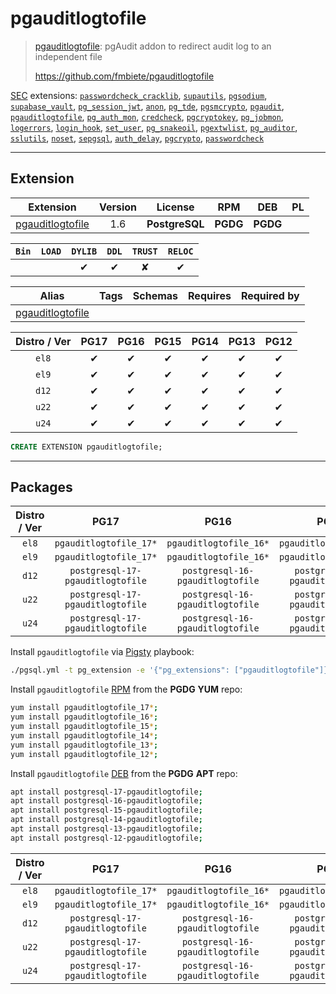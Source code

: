 # pgauditlogtofile


> [pgauditlogtofile](https://github.com/fmbiete/pgauditlogtofile): pgAudit addon to redirect audit log to an independent file
>
> https://github.com/fmbiete/pgauditlogtofile





[SEC](/sec) extensions: [`passwordcheck_cracklib`](/passwordcheck_cracklib), [`supautils`](/supautils), [`pgsodium`](/pgsodium), [`supabase_vault`](/supabase_vault), [`pg_session_jwt`](/pg_session_jwt), [`anon`](/anon), [`pg_tde`](/pg_tde), [`pgsmcrypto`](/pgsmcrypto), [`pgaudit`](/pgaudit), [`pgauditlogtofile`](/pgauditlogtofile), [`pg_auth_mon`](/pg_auth_mon), [`credcheck`](/credcheck), [`pgcryptokey`](/pgcryptokey), [`pg_jobmon`](/pg_jobmon), [`logerrors`](/logerrors), [`login_hook`](/login_hook), [`set_user`](/set_user), [`pg_snakeoil`](/pg_snakeoil), [`pgextwlist`](/pgextwlist), [`pg_auditor`](/pg_auditor), [`sslutils`](/sslutils), [`noset`](/noset), [`sepgsql`](/sepgsql), [`auth_delay`](/auth_delay), [`pgcrypto`](/pgcrypto), [`passwordcheck`](/passwordcheck)


-------
## Extension


| Extension | Version | License | RPM | DEB | PL |
|-----------|:-------:|:-------:|:---:|:---:|:--:|
| [pgauditlogtofile](https://github.com/fmbiete/pgauditlogtofile) | 1.6 | **<span class="tcblue">PostgreSQL</span>** | **<span class="tccyan">PGDG</span>** | **<span class="tccyan">PGDG</span>** |  |



| `Bin` | `LOAD` | `DYLIB` | `DDL` | `TRUST` | `RELOC` |
|:-----:|:------:|:-------:|:-----:|:-------:|:-------:|
|  |  | <span class="tcblue">✔</span> | <span class="tcblue">✔</span> | <span class="tcwarn">✘</span> | <span class="tcblue">✔</span> |



| Alias | Tags | Schemas | Requires | Required by |
|-------|------|---------|----------|-------------|
| [pgauditlogtofile](/pgauditlogtofile) |  |  |  |  |



| Distro / Ver | PG17 | PG16 | PG15 | PG14 | PG13 | PG12 |
|:------------:|:----:|:----:|:----:|:----:|:----:|:----:|
| `el8` | <span class="tcblue">✔</span> | <span class="tcblue">✔</span> | <span class="tcblue">✔</span> | <span class="tcblue">✔</span> | <span class="tcblue">✔</span> | <span class="tcblue">✔</span> |
| `el9` | <span class="tcblue">✔</span> | <span class="tcblue">✔</span> | <span class="tcblue">✔</span> | <span class="tcblue">✔</span> | <span class="tcblue">✔</span> | <span class="tcblue">✔</span> |
| `d12` | <span class="tcblue">✔</span> | <span class="tcblue">✔</span> | <span class="tcblue">✔</span> | <span class="tcblue">✔</span> | <span class="tcblue">✔</span> | <span class="tcblue">✔</span> |
| `u22` | <span class="tcblue">✔</span> | <span class="tcblue">✔</span> | <span class="tcblue">✔</span> | <span class="tcblue">✔</span> | <span class="tcblue">✔</span> | <span class="tcblue">✔</span> |
| `u24` | <span class="tcblue">✔</span> | <span class="tcblue">✔</span> | <span class="tcblue">✔</span> | <span class="tcblue">✔</span> | <span class="tcblue">✔</span> | <span class="tcblue">✔</span> |





```sql
CREATE EXTENSION pgauditlogtofile;
```

-----------


## Packages


| Distro / Ver | PG17 | PG16 | PG15 | PG14 | PG13 | PG12 |
|:------------:|:----:|:----:|:----:|:----:|:----:|:----:|
| `el8` | `pgauditlogtofile_17*` | `pgauditlogtofile_16*` | `pgauditlogtofile_15*` | `pgauditlogtofile_14*` | `pgauditlogtofile_13*` | `pgauditlogtofile_12*` |
| `el9` | `pgauditlogtofile_17*` | `pgauditlogtofile_16*` | `pgauditlogtofile_15*` | `pgauditlogtofile_14*` | `pgauditlogtofile_13*` | `pgauditlogtofile_12*` |
| `d12` | `postgresql-17-pgauditlogtofile` | `postgresql-16-pgauditlogtofile` | `postgresql-15-pgauditlogtofile` | `postgresql-14-pgauditlogtofile` | `postgresql-13-pgauditlogtofile` | `postgresql-12-pgauditlogtofile` |
| `u22` | `postgresql-17-pgauditlogtofile` | `postgresql-16-pgauditlogtofile` | `postgresql-15-pgauditlogtofile` | `postgresql-14-pgauditlogtofile` | `postgresql-13-pgauditlogtofile` | `postgresql-12-pgauditlogtofile` |
| `u24` | `postgresql-17-pgauditlogtofile` | `postgresql-16-pgauditlogtofile` | `postgresql-15-pgauditlogtofile` | `postgresql-14-pgauditlogtofile` | `postgresql-13-pgauditlogtofile` | `postgresql-12-pgauditlogtofile` |



Install `pgauditlogtofile` via [Pigsty](https://pigsty.io/docs/pgext/usage/install/) playbook:

```bash
./pgsql.yml -t pg_extension -e '{"pg_extensions": ["pgauditlogtofile"]}'
```


Install `pgauditlogtofile` [RPM](/rpm) from the **<span class="tccyan">PGDG</span>** **YUM** repo:

```bash
yum install pgauditlogtofile_17*;
yum install pgauditlogtofile_16*;
yum install pgauditlogtofile_15*;
yum install pgauditlogtofile_14*;
yum install pgauditlogtofile_13*;
yum install pgauditlogtofile_12*;
```


Install `pgauditlogtofile` [DEB](/deb) from the **<span class="tccyan">PGDG</span>** **APT** repo:

```bash
apt install postgresql-17-pgauditlogtofile;
apt install postgresql-16-pgauditlogtofile;
apt install postgresql-15-pgauditlogtofile;
apt install postgresql-14-pgauditlogtofile;
apt install postgresql-13-pgauditlogtofile;
apt install postgresql-12-pgauditlogtofile;
```




| Distro / Ver | PG17 | PG16 | PG15 | PG14 | PG13 | PG12 |
|:------------:|:----:|:----:|:----:|:----:|:----:|:----:|
| `el8` | `pgauditlogtofile_17*` | `pgauditlogtofile_16*` | `pgauditlogtofile_15*` | `pgauditlogtofile_14*` | `pgauditlogtofile_13*` | `pgauditlogtofile_12*` |
| `el9` | `pgauditlogtofile_17*` | `pgauditlogtofile_16*` | `pgauditlogtofile_15*` | `pgauditlogtofile_14*` | `pgauditlogtofile_13*` | `pgauditlogtofile_12*` |
| `d12` | `postgresql-17-pgauditlogtofile` | `postgresql-16-pgauditlogtofile` | `postgresql-15-pgauditlogtofile` | `postgresql-14-pgauditlogtofile` | `postgresql-13-pgauditlogtofile` | `postgresql-12-pgauditlogtofile` |
| `u22` | `postgresql-17-pgauditlogtofile` | `postgresql-16-pgauditlogtofile` | `postgresql-15-pgauditlogtofile` | `postgresql-14-pgauditlogtofile` | `postgresql-13-pgauditlogtofile` | `postgresql-12-pgauditlogtofile` |
| `u24` | `postgresql-17-pgauditlogtofile` | `postgresql-16-pgauditlogtofile` | `postgresql-15-pgauditlogtofile` | `postgresql-14-pgauditlogtofile` | `postgresql-13-pgauditlogtofile` | `postgresql-12-pgauditlogtofile` |





